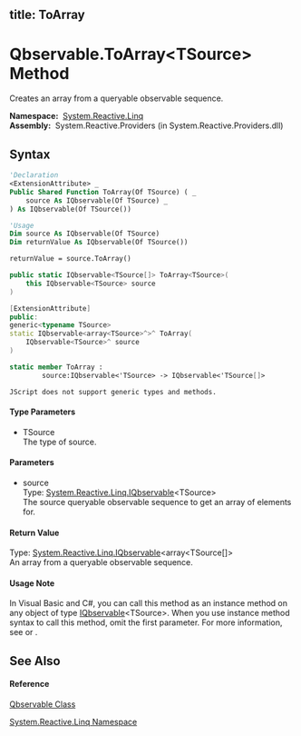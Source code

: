 title: ToArray
---
# Qbservable.ToArray\<TSource\> Method

Creates an array from a queryable observable sequence.

**Namespace:**  [System.Reactive.Linq](System.Reactive.Linq/System.Reactive.Linq)  
**Assembly:**  System.Reactive.Providers (in System.Reactive.Providers.dll)

## Syntax

```vb
'Declaration
<ExtensionAttribute> _
Public Shared Function ToArray(Of TSource) ( _
    source As IQbservable(Of TSource) _
) As IQbservable(Of TSource())
```

```vb
'Usage
Dim source As IQbservable(Of TSource)
Dim returnValue As IQbservable(Of TSource())

returnValue = source.ToArray()
```

```csharp
public static IQbservable<TSource[]> ToArray<TSource>(
    this IQbservable<TSource> source
)
```

```c++
[ExtensionAttribute]
public:
generic<typename TSource>
static IQbservable<array<TSource>^>^ ToArray(
    IQbservable<TSource>^ source
)
```

```fsharp
static member ToArray : 
        source:IQbservable<'TSource> -> IQbservable<'TSource[]> 
```

```jscript
JScript does not support generic types and methods.
```

#### Type Parameters

- TSource  
  The type of source.

#### Parameters

- source  
  Type: [System.Reactive.Linq.IQbservable](IQbservable/IQbservable(TSource))\<TSource\>  
  The source queryable observable sequence to get an array of elements for.

#### Return Value

Type: [System.Reactive.Linq.IQbservable](IQbservable/IQbservable(TSource))\<array\<TSource\[\]\>  
An array from a queryable observable sequence.

#### Usage Note

In Visual Basic and C\#, you can call this method as an instance method on any object of type [IQbservable](IQbservable/IQbservable(TSource))\<TSource\>. When you use instance method syntax to call this method, omit the first parameter. For more information, see [](https://msdn.microsoft.com/en-us/library/Bb384936) or [](https://msdn.microsoft.com/en-us/library/Bb383977).

## See Also

#### Reference

[Qbservable Class](Qbservable/Qbservable)

[System.Reactive.Linq Namespace](System.Reactive.Linq/System.Reactive.Linq)
